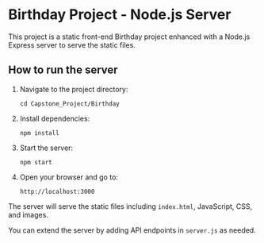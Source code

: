# Birthday Project - Node.js Server

This project is a static front-end Birthday project enhanced with a Node.js Express server to serve the static files.

## How to run the server

1. Navigate to the project directory:
   ```
   cd Capstone_Project/Birthday
   ```

2. Install dependencies:
   ```
   npm install
   ```

3. Start the server:
   ```
   npm start
   ```

4. Open your browser and go to:
   ```
   http://localhost:3000
   ```

The server will serve the static files including `index.html`, JavaScript, CSS, and images.

You can extend the server by adding API endpoints in `server.js` as needed.
